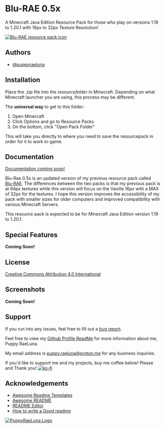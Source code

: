 
# Blu-RAE 0.5x

A Minecraft Java Edition Resource Pack for those who play on versions 1.19 to 1.20.1 with 16px to 32px Texture Resolution!

[![Blu-RAE resource pack icon](https://i.postimg.cc/bYn7ZKVQ/pack-icon-512.png)](https://postimg.cc/yWVQ5rHd)


## Authors

- [@puppyraeluna](https://github.com/puppyraeluna)


## Installation

Place the .zip file into the *resourcefolder* in Minecraft. Depending on what Minecraft launcher you are using, this process may be different.

The **universal way** to get to this folder:
1. Open Minecraft
2. Click Options and go to Resource Packs
3. On the bottom, click "Open Pack Folder"

This will take you directly to where you need to save the resourcepack in order for it to work in-game.
    
## Documentation

[Documentation coming soon!](https://github.com/puppyraeluna/blurae-0.5/wiki)

Blu-Rae 0.5x is an updated version of my previous resource pack called [Blu-RAE](https://github.com/puppyraeluna/blu-rae). The differences between the two packs is that my previous pack is at 64px textures while this version will focus on the Vanilla 16px with a MAX of 32px for the textures. I hope this version improves the accessibility of my pack with smaller sizes for older computers and improved compatibility with various Minecraft Servers.

This resource pack is expected to be for Minecraft Java Edition version 1.19 to 1.20.1. 


## Special Features

**Coming Soon!**
## License

[Creative Commons Attribution 4.0 International](https://choosealicense.com/licenses/cc-by-4.0/)


## Screenshots

**Coming Soon!**


## Support

If you run into any issues, feel free to fill out a [bug report](https://github.com/puppyraeluna/blurae-0.5/issues).

Feel free to view my [Github Profile ReadMe](https://github.com/puppyraeluna/puppyraeluna#readme) for more information about me, Puppy RaeLuna.

My email address is puppy.raeluna@proton.me for any business inquiries.

If you'd like to support me and my projects, buy me coffee below! Please and Thank you!
[![ko-fi](https://ko-fi.com/img/githubbutton_sm.svg)](https://ko-fi.com/T6T3E9I76)


## Acknowledgements

 - [Awesome Readme Templates](https://awesomeopensource.com/project/elangosundar/awesome-README-templates)
 - [Awesome README](https://github.com/matiassingers/awesome-readme)
 - [README Editor](https://readme.so/)
 - [How to write a Good readme](https://bulldogjob.com/news/449-how-to-write-a-good-readme-for-your-github-project)


[![PuppyRaeLuna Logo](https://i.postimg.cc/52QLJS2N/logo-2-0.png)](https://postimg.cc/NKY57TXW)

